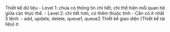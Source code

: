 Thiết kế dữ liệu
	- Level 1: chưa có thông tin chi tiết, chỉ thể hiện mối quan hệ giữa các thực thể.
	- Level 2: chi tiết hơn, có thêm thuộc tính
	- Cần có ít nhất 5 lệnh:
		- add, update, delete, queue1, queue2
Thiết kế giao diện (Thiết kế tài liệu)
ơ